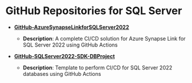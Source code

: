 # GitHub Repositories for SQL Server

- **[GitHub-AzureSynapseLinkforSQLServer2022](https://github.com/kevchant/GitHub-AzureSynapseLinkforSQLServer2022)**
  - **Description**: A complete CI/CD solution for Azure Synapse Link for SQL Server 2022 using GitHub Actions

- **[GitHub-SQLServer2022-SDK-DBProject](https://github.com/kevchant/GitHub-SQLServer2022-SDK-DBProject)**
  - **Description**: Template to perform CI/CD for SQL Server 2022 databases using GitHub Actions

